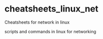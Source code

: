 # cheatsheets_linux_net
Cheatsheets for network in linux

scripts and commands in linux for networking
